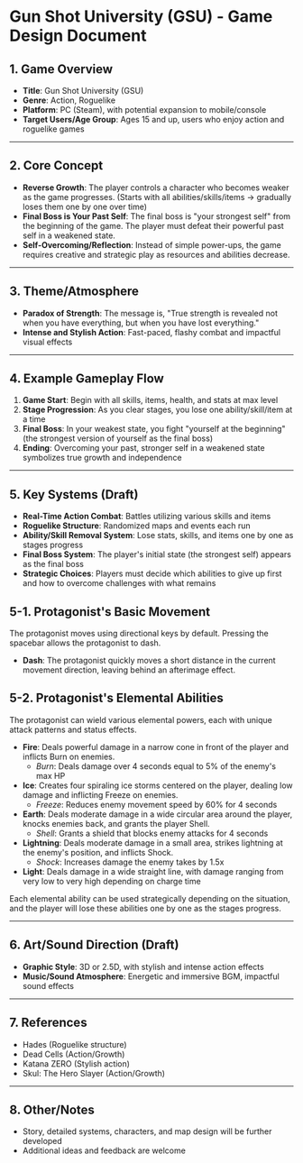 # Gun Shot University (GSU) - Game Design Document

## 1. Game Overview

- **Title**: Gun Shot University (GSU)
- **Genre**: Action, Roguelike
- **Platform**: PC (Steam), with potential expansion to mobile/console
- **Target Users/Age Group**: Ages 15 and up, users who enjoy action and roguelike games

---

## 2. Core Concept

- **Reverse Growth**: The player controls a character who becomes weaker as the game progresses. (Starts with all abilities/skills/items → gradually loses them one by one over time)
- **Final Boss is Your Past Self**: The final boss is "your strongest self" from the beginning of the game. The player must defeat their powerful past self in a weakened state.
- **Self-Overcoming/Reflection**: Instead of simple power-ups, the game requires creative and strategic play as resources and abilities decrease.

---

## 3. Theme/Atmosphere

- **Paradox of Strength**: The message is, "True strength is revealed not when you have everything, but when you have lost everything."
- **Intense and Stylish Action**: Fast-paced, flashy combat and impactful visual effects

---

## 4. Example Gameplay Flow

1. **Game Start**: Begin with all skills, items, health, and stats at max level
2. **Stage Progression**: As you clear stages, you lose one ability/skill/item at a time
3. **Final Boss**: In your weakest state, you fight "yourself at the beginning" (the strongest version of yourself as the final boss)
4. **Ending**: Overcoming your past, stronger self in a weakened state symbolizes true growth and independence

---

## 5. Key Systems (Draft)

- **Real-Time Action Combat**: Battles utilizing various skills and items
- **Roguelike Structure**: Randomized maps and events each run
- **Ability/Skill Removal System**: Lose stats, skills, and items one by one as stages progress
- **Final Boss System**: The player's initial state (the strongest self) appears as the final boss
- **Strategic Choices**: Players must decide which abilities to give up first and how to overcome challenges with what remains

## 5-1. Protagonist's Basic Movement

The protagonist moves using directional keys by default. Pressing the spacebar allows the protagonist to dash.

- **Dash**: The protagonist quickly moves a short distance in the current movement direction, leaving behind an afterimage effect.

## 5-2. Protagonist's Elemental Abilities

The protagonist can wield various elemental powers, each with unique attack patterns and status effects.

- **Fire**: Deals powerful damage in a narrow cone in front of the player and inflicts Burn on enemies.
  - _Burn_: Deals damage over 4 seconds equal to 5% of the enemy's max HP
- **Ice**: Creates four spiraling ice storms centered on the player, dealing low damage and inflicting Freeze on enemies.
  - _Freeze_: Reduces enemy movement speed by 60% for 4 seconds
- **Earth**: Deals moderate damage in a wide circular area around the player, knocks enemies back, and grants the player Shell.
  - _Shell_: Grants a shield that blocks enemy attacks for 4 seconds
- **Lightning**: Deals moderate damage in a small area, strikes lightning at the enemy's position, and inflicts Shock.
  - _Shock_: Increases damage the enemy takes by 1.5x
- **Light**: Deals damage in a wide straight line, with damage ranging from very low to very high depending on charge time

Each elemental ability can be used strategically depending on the situation, and the player will lose these abilities one by one as the stages progress.

---

## 6. Art/Sound Direction (Draft)

- **Graphic Style**: 3D or 2.5D, with stylish and intense action effects
- **Music/Sound Atmosphere**: Energetic and immersive BGM, impactful sound effects

---

## 7. References

- Hades (Roguelike structure)
- Dead Cells (Action/Growth)
- Katana ZERO (Stylish action)
- Skul: The Hero Slayer (Action/Growth)

---

## 8. Other/Notes

- Story, detailed systems, characters, and map design will be further developed
- Additional ideas and feedback are welcome
